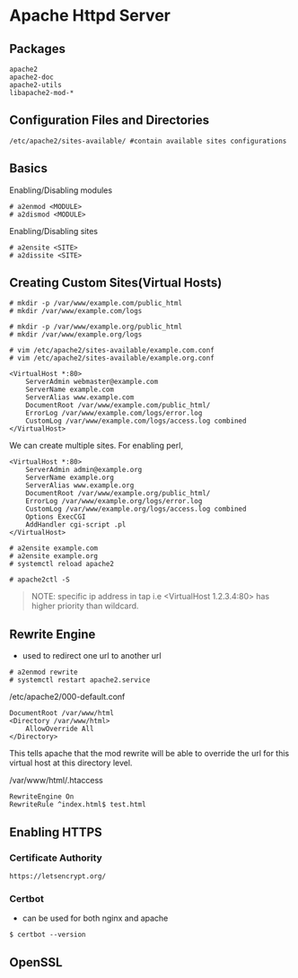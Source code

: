 # Apache Httpd Server

## Packages
```
apache2
apache2-doc
apache2-utils
libapache2-mod-*
```

## Configuration Files and Directories
```
/etc/apache2/sites-available/ #contain available sites configurations
```

## Basics
Enabling/Disabling modules
```
# a2enmod <MODULE>
# a2dismod <MODULE>
```
Enabling/Disabling sites
```
# a2ensite <SITE>
# a2dissite <SITE>
```

## Creating Custom Sites(Virtual Hosts)

```
# mkdir -p /var/www/example.com/public_html
# mkdir /var/www/example.com/logs

# mkdir -p /var/www/example.org/public_html
# mkdir /var/www/example.org/logs
```

```
# vim /etc/apache2/sites-available/example.com.conf
# vim /etc/apache2/sites-available/example.org.conf
```

```
<VirtualHost *:80>
	ServerAdmin webmaster@example.com
	ServerName example.com
	ServerAlias www.example.com
	DocumentRoot /var/www/example.com/public_html/
	ErrorLog /var/www/example.com/logs/error.log
	CustomLog /var/www/example.com/logs/access.log combined
</VirtualHost>
```
We can create multiple sites. For enabling perl,
```
<VirtualHost *:80>
	ServerAdmin admin@example.org
	ServerName example.org
	ServerAlias www.example.org
	DocumentRoot /var/www/example.org/public_html/
	ErrorLog /var/www/example.org/logs/error.log
	CustomLog /var/www/example.org/logs/access.log combined
	Options ExecCGI
	AddHandler cgi-script .pl
</VirtualHost>
```

```
# a2ensite example.com
# a2ensite example.org
# systemctl reload apache2
```

```
# apache2ctl -S
```

> NOTE: specific ip address in <VirtualHost> tap i.e <VirtualHost 1.2.3.4:80> has higher priority than wildcard.

## Rewrite Engine

- used to redirect one url to another url

```
# a2enmod rewrite
# systemctl restart apache2.service
```

/etc/apache2/000-default.conf
```
DocumentRoot /var/www/html
<Directory /var/www/html>
	AllowOverride All
</Directory>
```
This tells apache that the mod rewrite will be able to override the url for this virtual host at this directory level.


/var/www/html/.htaccess
```
RewriteEngine On
RewriteRule ^index.html$ test.html
```



## Enabling HTTPS

### Certificate Authority 

`https://letsencrypt.org/`

### Certbot

- can be used for both nginx and apache

```
$ certbot --version
```


## OpenSSL













